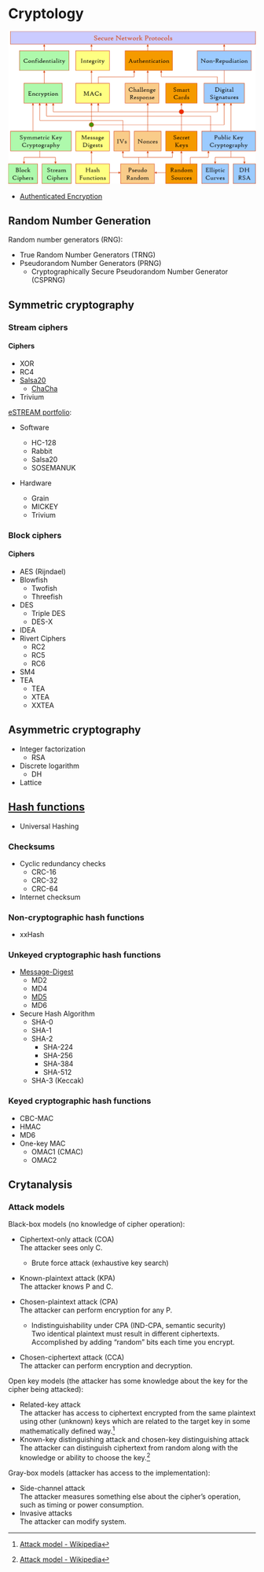 # Cryptology
![](images/Components.png)

- [Authenticated Encryption](Authenticated%20Encryption.md)

## Random Number Generation
Random number generators (RNG):
- True Random Number Generators (TRNG)
- Pseudorandom Number Generators (PRNG)
  - Cryptographically Secure Pseudorandom Number Generator (CSPRNG)

## Symmetric cryptography
### Stream ciphers
#### Ciphers
- XOR
- RC4
- [Salsa20](Symmetric%20Cryptography/Stream%20Ciphers/Ciphers/Salsa20/README.md)
  - [ChaCha](Symmetric%20Cryptography/Stream%20Ciphers/Ciphers/Salsa20/ChaCha/README.md)
- Trivium

[eSTREAM portfolio](https://en.wikipedia.org/wiki/ESTREAM#eSTREAM_portfolio):
- Software
  - HC-128
  - Rabbit
  - Salsa20
  - SOSEMANUK
  
- Hardware
  - Grain
  - MICKEY
  - Trivium

### Block ciphers
#### Ciphers
- AES (Rijndael)
- Blowfish
  - Twofish
  - Threefish
- DES
  - Triple DES
  - DES-X
- IDEA
- Rivert Ciphers
  - RC2
  - RC5
  - RC6
- SM4
- TEA
  - TEA
  - XTEA
  - XXTEA

## Asymmetric cryptography
- Integer factorization
  - RSA
- Discrete logarithm
  - DH
- Lattice

## [Hash functions](Hash%20Functions/README.md)
- Universal Hashing

### Checksums
- Cyclic redundancy checks
  - CRC-16
  - CRC-32
  - CRC-64
- Internet checksum

### Non-cryptographic hash functions
- xxHash

### Unkeyed cryptographic hash functions
- [Message-Digest](Hash%20Functions/Message-Digest/README.md)
  - MD2
  - MD4
  - [MD5](Hash%20Functions/Message-Digest/MD5.md)
  - MD6
- Secure Hash Algorithm
  - SHA-0
  - SHA-1
  - SHA-2
    - SHA-224
    - SHA-256
    - SHA-384
    - SHA-512
  - SHA-3 (Keccak)

### Keyed cryptographic hash functions
- CBC-MAC
- HMAC
- MD6
- One-key MAC
  - OMAC1 (CMAC)
  - OMAC2

## Crytanalysis
### Attack models
Black-box models (no knowledge of cipher operation):
- Ciphertext-only attack (COA)  
  The attacker sees only C.
  - Brute force attack (exhaustive key search)
- Known-plaintext attack (KPA)  
  The attacker knows P and C.
- Chosen-plaintext attack (CPA)  
  The attacker can perform encryption for any P.

  - Indistinguishability under CPA (IND-CPA, semantic security)  
    Two identical plaintext must result in different ciphertexts. Accomplished by adding “random” bits each time you encrypt.
- Chosen-ciphertext attack (CCA)  
  The attacker can perform encryption and decryption.

Open key models (the attacker has some knowledge about the key for the cipher being attacked):
- Related-key attack  
  The attacker has access to ciphertext encrypted from the same plaintext using other (unknown) keys which are related to the target key in some mathematically defined way.[^attack-model-wiki]
- Known-key distinguishing attack and chosen-key distinguishing attack  
  The attacker can distinguish ciphertext from random along with the knowledge or ability to choose the key.[^attack-model-wiki]

Gray-box models (attacker has access to the implementation):
- Side-channel attack  
  The attacker measures something else about the cipher’s operation, such as timing or power consumption.
- Invasive attacks  
  The attacker can modify system.

[^attack-model-wiki]: [Attack model - Wikipedia](https://en.wikipedia.org/wiki/Attack_model)